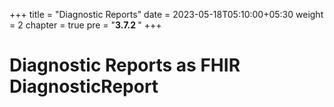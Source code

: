 +++
title = "Diagnostic Reports"
date = 2023-05-18T05:10:00+05:30
weight = 2
chapter = true
pre = "<b>3.7.2 </b>"
+++

# Diagnostic Reports as FHIR DiagnosticReport

